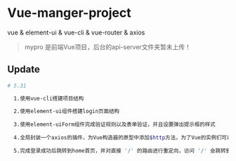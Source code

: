 # Vue-manger-project
vue &amp; element-ui &amp; vue-cli &amp; vue-router &amp; axios

> mypro 是前端Vue项目，后台的api-server文件夹暂未上传！

## Update

``` bash
# 5.31

  1.使用vue-cli搭建项目结构
  
  2.使用element-ui组件搭建login页面结构
  
  3.使用element-uiForm组件完成验证规则以及表单验证，并且设置弹出提示框的样式
  
  4.全局封装一个axios的插件，为Vue构造器的原型中添加$http方法，为了Vue的实例们可以调用并发送axios请求
  
  5.完成登录成功后跳转到home首页，并对直接 '/' 的路由进行重定向，访问 '/' 会跳转到home页面
  
```
